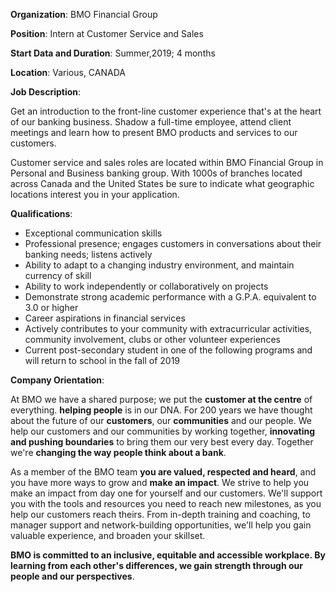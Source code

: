 **Organization**: BMO Financial Group

**Position**: Intern at Customer Service and Sales

**Start Data and Duration**: Summer,2019; 4 months

**Location**: Various, CANADA

**Job Description**:

Get an introduction to the front-line customer experience that's at the heart of our banking business. Shadow a full-time employee, attend client meetings and learn how to present BMO products and services to our customers.

Customer service and sales roles are located within BMO Financial Group in Personal and Business banking group.  With 1000s of branches located across Canada and the United States be sure to indicate what geographic locations interest you in your application.

**Qualifications**:
- Exceptional communication skills 
- Professional presence; engages customers in conversations about their banking  needs; listens actively 
- Ability to adapt to a changing industry environment, and maintain currency of skill 
- Ability to work independently or collaboratively on projects
- Demonstrate strong academic performance with a G.P.A. equivalent to 3.0 or higher
- Career aspirations in financial services
- Actively contributes to your community with extracurricular activities, community involvement, clubs or other volunteer experiences
- Current post-secondary student in one of the following programs and will return to school in the fall of 2019

**Company Orientation**:

At BMO we have a shared purpose; we put the **customer at the centre** of everything. **helping people** is in our DNA. For 200 years we have thought about the future of our **customers**, our **communities** and our people. We help our customers and our communities by working together, **innovating and pushing boundaries** to bring them our very best every day. Together we're **changing the way people think about a bank**.

As a member of the BMO team **you are valued, respected and heard**, and you have more ways to grow and **make an impact**. We strive to help you make an impact from day one for yourself and our customers. We'll support you with the tools and resources you need to reach new milestones, as you help our customers reach theirs. From in-depth training and coaching, to manager support and network-building opportunities, we'll help you gain valuable experience, and broaden your skillset.

**BMO is committed to an inclusive, equitable and accessible workplace. By learning from each other's differences, we gain strength through our people and our perspectives**.
